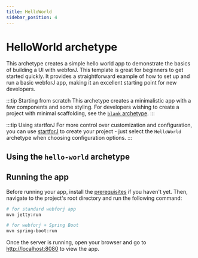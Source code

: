 ```yaml
---
title: HelloWorld
sidebar_position: 4
---
```


<!-- vale off -->
# HelloWorld archetype
<!-- vale on -->

This archetype creates a simple hello world app to demonstrate the basics of building a UI with webforJ. This template is great for beginners to get started quickly. It provides a straightforward example of how to set up and run a basic webforJ app, making it an excellent starting point for new developers.

:::tip Starting from scratch
This archetype creates a minimalistic app with a few components and some styling. For developers wishing to create a project with minimal scaffolding, see the [`blank` archetype](./blank).
:::

:::tip Using startforJ
For more control over customization and configuration, you can use [startforJ](https://docs.webforj.com/startforj/) to create your project - just select the `HelloWorld` archetype when choosing configuration options.
:::

## Using the `hello-world` archetype

<ComponentArchetype
project="hello-world"
/>

## Running the app

Before running your app, install the [prerequisites](../../introduction/prerequisites) if you haven't yet. 
Then, navigate to the project's root directory and run the following command:

```bash
# for standard webforj app
mvn jetty:run

# for webforj + Spring Boot
mvn spring-boot:run
```

Once the server is running, open your browser and go to [http://localhost:8080](http://localhost:8080) to view the app.